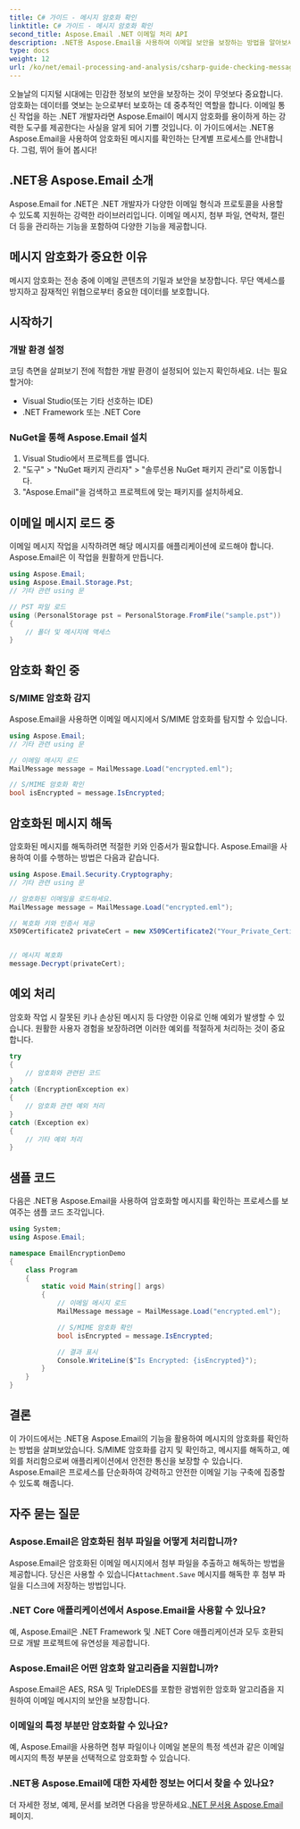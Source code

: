 ```yaml
---
title: C# 가이드 - 메시지 암호화 확인
linktitle: C# 가이드 - 메시지 암호화 확인
second_title: Aspose.Email .NET 이메일 처리 API
description: .NET용 Aspose.Email을 사용하여 이메일 보안을 보장하는 방법을 알아보세요. 암호화, 메시지 복호화 등을 확인하세요.
type: docs
weight: 12
url: /ko/net/email-processing-and-analysis/csharp-guide-checking-messages-for-encryption/
---
```


오늘날의 디지털 시대에는 민감한 정보의 보안을 보장하는 것이 무엇보다 중요합니다. 암호화는 데이터를 엿보는 눈으로부터 보호하는 데 중추적인 역할을 합니다. 이메일 통신 작업을 하는 .NET 개발자라면 Aspose.Email이 메시지 암호화를 용이하게 하는 강력한 도구를 제공한다는 사실을 알게 되어 기쁠 것입니다. 이 가이드에서는 .NET용 Aspose.Email을 사용하여 암호화된 메시지를 확인하는 단계별 프로세스를 안내합니다. 그럼, 뛰어 들어 봅시다!

## .NET용 Aspose.Email 소개

Aspose.Email for .NET은 .NET 개발자가 다양한 이메일 형식과 프로토콜을 사용할 수 있도록 지원하는 강력한 라이브러리입니다. 이메일 메시지, 첨부 파일, 연락처, 캘린더 등을 관리하는 기능을 포함하여 다양한 기능을 제공합니다.

## 메시지 암호화가 중요한 이유

메시지 암호화는 전송 중에 이메일 콘텐츠의 기밀과 보안을 보장합니다. 무단 액세스를 방지하고 잠재적인 위협으로부터 중요한 데이터를 보호합니다.

## 시작하기

### 개발 환경 설정

코딩 측면을 살펴보기 전에 적합한 개발 환경이 설정되어 있는지 확인하세요. 너는 필요할거야:

- Visual Studio(또는 기타 선호하는 IDE)
- .NET Framework 또는 .NET Core

### NuGet을 통해 Aspose.Email 설치

1. Visual Studio에서 프로젝트를 엽니다.
2. "도구" > "NuGet 패키지 관리자" > "솔루션용 NuGet 패키지 관리"로 이동합니다.
3. "Aspose.Email"을 검색하고 프로젝트에 맞는 패키지를 설치하세요.

## 이메일 메시지 로드 중

이메일 메시지 작업을 시작하려면 해당 메시지를 애플리케이션에 로드해야 합니다. Aspose.Email은 이 작업을 원활하게 만듭니다.

```csharp
using Aspose.Email;
using Aspose.Email.Storage.Pst;
// 기타 관련 using 문

// PST 파일 로드
using (PersonalStorage pst = PersonalStorage.FromFile("sample.pst"))
{
    // 폴더 및 메시지에 액세스
}
```

## 암호화 확인 중

### S/MIME 암호화 감지

Aspose.Email을 사용하면 이메일 메시지에서 S/MIME 암호화를 탐지할 수 있습니다.

```csharp
using Aspose.Email;
// 기타 관련 using 문

// 이메일 메시지 로드
MailMessage message = MailMessage.Load("encrypted.eml");

// S/MIME 암호화 확인
bool isEncrypted = message.IsEncrypted;
```

## 암호화된 메시지 해독

암호화된 메시지를 해독하려면 적절한 키와 인증서가 필요합니다. Aspose.Email을 사용하여 이를 수행하는 방법은 다음과 같습니다.

```csharp
using Aspose.Email.Security.Cryptography;
// 기타 관련 using 문

// 암호화된 이메일을 로드하세요.
MailMessage message = MailMessage.Load("encrypted.eml");

// 복호화 키와 인증서 제공
X509Certificate2 privateCert = new X509Certificate2("Your_Private_Certificate_File" );


// 메시지 복호화
message.Decrypt(privateCert);
```

## 예외 처리

암호화 작업 시 잘못된 키나 손상된 메시지 등 다양한 이유로 인해 예외가 발생할 수 있습니다. 원활한 사용자 경험을 보장하려면 이러한 예외를 적절하게 처리하는 것이 중요합니다.

```csharp
try
{
    // 암호화와 관련된 코드
}
catch (EncryptionException ex)
{
    // 암호화 관련 예외 처리
}
catch (Exception ex)
{
    // 기타 예외 처리
}
```

## 샘플 코드

다음은 .NET용 Aspose.Email을 사용하여 암호화할 메시지를 확인하는 프로세스를 보여주는 샘플 코드 조각입니다.

```csharp
using System;
using Aspose.Email;

namespace EmailEncryptionDemo
{
    class Program
    {
        static void Main(string[] args)
        {
            // 이메일 메시지 로드
            MailMessage message = MailMessage.Load("encrypted.eml");

            // S/MIME 암호화 확인
            bool isEncrypted = message.IsEncrypted;

            // 결과 표시
            Console.WriteLine($"Is Encrypted: {isEncrypted}");
        }
    }
}
```

## 결론

이 가이드에서는 .NET용 Aspose.Email의 기능을 활용하여 메시지의 암호화를 확인하는 방법을 살펴보았습니다. S/MIME 암호화를 감지 및 확인하고, 메시지를 해독하고, 예외를 처리함으로써 애플리케이션에서 안전한 통신을 보장할 수 있습니다. Aspose.Email은 프로세스를 단순화하여 강력하고 안전한 이메일 기능 구축에 집중할 수 있도록 해줍니다.

## 자주 묻는 질문

### Aspose.Email은 암호화된 첨부 파일을 어떻게 처리합니까?

 Aspose.Email은 암호화된 이메일 메시지에서 첨부 파일을 추출하고 해독하는 방법을 제공합니다. 당신은 사용할 수 있습니다`Attachment.Save` 메시지를 해독한 후 첨부 파일을 디스크에 저장하는 방법입니다.

### .NET Core 애플리케이션에서 Aspose.Email을 사용할 수 있나요?

예, Aspose.Email은 .NET Framework 및 .NET Core 애플리케이션과 모두 호환되므로 개발 프로젝트에 유연성을 제공합니다.

### Aspose.Email은 어떤 암호화 알고리즘을 지원합니까?

Aspose.Email은 AES, RSA 및 TripleDES를 포함한 광범위한 암호화 알고리즘을 지원하여 이메일 메시지의 보안을 보장합니다.

### 이메일의 특정 부분만 암호화할 수 있나요?

예, Aspose.Email을 사용하면 첨부 파일이나 이메일 본문의 특정 섹션과 같은 이메일 메시지의 특정 부분을 선택적으로 암호화할 수 있습니다.

### .NET용 Aspose.Email에 대한 자세한 정보는 어디서 찾을 수 있나요?

 더 자세한 정보, 예제, 문서를 보려면 다음을 방문하세요.[.NET 문서용 Aspose.Email](https://reference.aspose.com/email/net) 페이지.